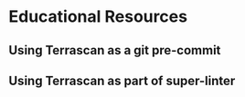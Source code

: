 # Educational Resources

## Using Terrascan as a git pre-commit

## Using Terrascan as part of super-linter

